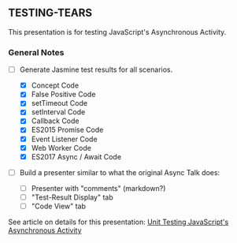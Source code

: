 ## TESTING-TEARS

This presentation is for testing JavaScript's Asynchronous Activity.

### General Notes

- [ ] Generate Jasmine test results for all scenarios.

    - [x] Concept Code
    - [x] False Positive Code
    - [x] setTimeout Code
    - [x] setInterval Code
    - [x] Callback Code
    - [x] ES2015 Promise Code
    - [x] Event Listener Code
    - [x] Web Worker Code
    - [x] ES2017 Async / Await Code

- [ ] Build a presenter similar to what the original Async Talk does:

    - [ ] Presenter with "comments" (markdown?)
    - [ ] "Test-Result Display" tab
    - [ ] "Code View" tab

See article on details for this presentation: [Unit Testing JavaScript's Asynchronous Activity](https://dev.to/rfornal/unit-testing-asynchronous-javascript-3foj-temp-slug-4303763?preview=b89d5dfc5daa71e2fe04051b1416b4561c2008dc168e6b75a48e2f28397fd2b6166f25b02cab48e1b85d75745342c2cd9958ea8efb4c500c857c7997)
